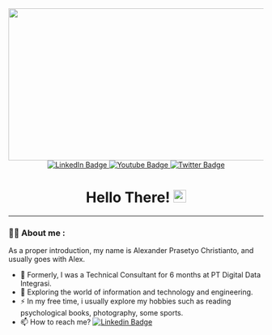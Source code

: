 <div id="header" align="center">
  <img src="https://media.giphy.com/media/dWesBcTLavkZuG35MI/giphy.gif" width="600" height="300"/>

</div>
<div id="badges" align="center">
  <a href="https://www.linkedin.com/in/alexanderpc/">
    <img src="https://img.shields.io/badge/LinkedIn-blue?style=for-the-badge&logo=linkedin&logoColor=white" alt="LinkedIn Badge"/>
  </a>
  <a href="https://www.youtube.com/channel/UCNIkEj55_Ef9g4AIRBa7X-g">
    <img src="https://img.shields.io/badge/YouTube-red?style=for-the-badge&logo=youtube&logoColor=white" alt="Youtube Badge"/>
  </a>
  <a href="https://twitter.com/lekalekiii">
    <img src="https://img.shields.io/badge/Twitter-blue?style=for-the-badge&logo=twitter&logoColor=white" alt="Twitter Badge"/>
  </a>
  <br>
  <img src="https://komarev.com/ghpvc/?username=alexanderprasetyo&style=flat-square&color=blue" alt=""/>
  </br>
  <h1>
  Hello There!
  <img src="https://media.giphy.com/media/hvRJCLFzcasrR4ia7z/giphy.gif" width="25"/>
</h1>
</div>

---

### 👨‍💻 About me :

As a proper introduction, my name is Alexander Prasetyo Christianto, and usually goes with Alex.

- 🔭 Formerly, I was a Technical Consultant for 6 months at PT Digital Data Integrasi.
- 🌱 Exploring the world of information and technology and engineering.
- ⚡ In my free time, i usually explore my hobbies such as reading psychological books, photography, some sports.
- 📫 How to reach me? [![Linkedin Badge](https://img.shields.io/badge/-kakbar-blue?style=flat&logo=Linkedin&logoColor=white)](https://www.linkedin.com/in/alexanderpc/)
